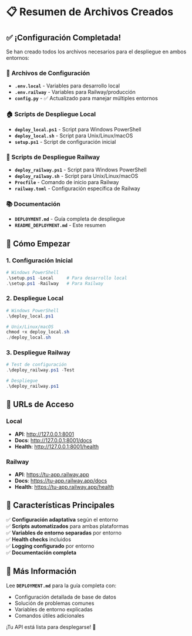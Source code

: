 # 📋 Resumen de Archivos Creados

## ✅ ¡Configuración Completada!

Se han creado todos los archivos necesarios para el despliegue en ambos entornos:

### 🔧 Archivos de Configuración

- **`.env.local`** - Variables para desarrollo local
- **`.env.railway`** - Variables para Railway/producción
- **`config.py`** - ✅ Actualizado para manejar múltiples entornos

### 🏠 Scripts de Despliegue Local

- **`deploy_local.ps1`** - Script para Windows PowerShell
- **`deploy_local.sh`** - Script para Unix/Linux/macOS
- **`setup.ps1`** - Script de configuración inicial

### 🚂 Scripts de Despliegue Railway

- **`deploy_railway.ps1`** - Script para Windows PowerShell
- **`deploy_railway.sh`** - Script para Unix/Linux/macOS
- **`Procfile`** - Comando de inicio para Railway
- **`railway.toml`** - Configuración específica de Railway

### 📚 Documentación

- **`DEPLOYMENT.md`** - Guía completa de despliegue
- **`README_DEPLOYMENT.md`** - Este resumen

## 🚀 Cómo Empezar

### 1. Configuración Inicial

```powershell
# Windows PowerShell
.\setup.ps1 -Local     # Para desarrollo local
.\setup.ps1 -Railway   # Para Railway
```

### 2. Despliegue Local

```powershell
# Windows PowerShell
.\deploy_local.ps1

# Unix/Linux/macOS
chmod +x deploy_local.sh
./deploy_local.sh
```

### 3. Despliegue Railway

```powershell
# Test de configuración
.\deploy_railway.ps1 -Test

# Despliegue
.\deploy_railway.ps1
```

## 🔗 URLs de Acceso

### Local

- **API**: http://127.0.0.1:8001
- **Docs**: http://127.0.0.1:8001/docs
- **Health**: http://127.0.0.1:8001/health

### Railway

- **API**: https://tu-app.railway.app
- **Docs**: https://tu-app.railway.app/docs
- **Health**: https://tu-app.railway.app/health

## 🎯 Características Principales

✅ **Configuración adaptativa** según el entorno  
✅ **Scripts automatizados** para ambas plataformas  
✅ **Variables de entorno separadas** por entorno  
✅ **Health checks** incluidos  
✅ **Logging configurado** por entorno  
✅ **Documentación completa**

## 📖 Más Información

Lee **`DEPLOYMENT.md`** para la guía completa con:

- Configuración detallada de base de datos
- Solución de problemas comunes
- Variables de entorno explicadas
- Comandos útiles adicionales

¡Tu API está lista para desplegarse! 🎉
